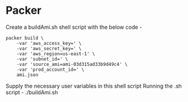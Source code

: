# Packer

Create a buildAmi.sh shell script with the below code - 
```
packer build \
    -var 'aws_access_key=' \
    -var 'aws_secret_key=' \
    -var 'aws_region=us-east-1' \
    -var 'subnet_id=' \
    -var 'source_ami=ami-03d315ad33b9d49c4' \
    -var 'prod_account_id=' \
    ami.json
```
Supply the necessary user variables in this shell script
Running the .sh script - ./buildAmi.sh
